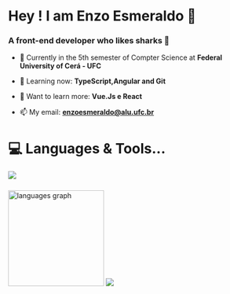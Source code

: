 <h1 align="start">Hey ! I am Enzo Esmeraldo 🦖</h1>
<h3 align="start">A front-end developer who likes sharks 🦈 </h3>

- 🔭 Currently in the 5th semester of Compter Science at **Federal University of Cerá - UFC**

- 🦕 Learning now: **TypeScript,Angular and Git**

- 🐢 Want to learn more: **Vue.Js e React**

- 📫 My email: **enzoesmeraldo@alu.ufc.br**

# 💻 Languages & Tools...

<p align="start">

<a href="https://skillicons.dev">
    <img src="https://skillicons.dev/icons?i=angular,java,python,html,css,scss,typescript,js,cpp,git,github,vscode,figma,replit,illustrator,linkedin&perline=16" />
  </a>

</p>



###

<div align="start">
   <img src="https://github-readme-stats.vercel.app/api/top-langs?locale=en&hide_title=false&layout=compact&card_width=317.5&langs_count=5&theme=dracula&hide_border=false&username=ensinho" height="195" alt="languages graph"  />

 <img src="https://github-readme-stats.vercel.app/api?username=ensinho&show_icons=true&theme=tokyonight" />

 

</div>



